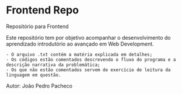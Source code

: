 # Frontend Repo
Repositório para Frontend

Este repositório tem por objetivo acompanhar o desenvolvimento do aprendizado introdutório ao avançado em Web Development.

	- O arquivo .txt contém a matéria explicada em detalhes;
	- Os códigos estão comentados descrevendo o fluxo do programa e a descrição narrativa da problemática;
	- Os que não estão comentados servem de exercício de leitura da linguagem em questão.

Autor: João Pedro Pacheco
